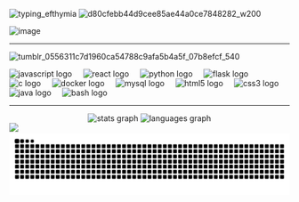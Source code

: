 ![typing_efthymia](https://github.com/user-attachments/assets/0cd2cc4e-74b3-4ce6-8794-42d4b32de786)                                                                                                                               ![d80cfebb44d9cee85ae44a0ce7848282_w200](https://github.com/user-attachments/assets/099cf331-5203-451f-b098-16d4e9b8a86d)

![image](https://github.com/user-attachments/assets/78d6ff29-8529-4d69-812a-02a6b0e10cf5)

---

![tumblr_0556311c7d1960ca54788c9afa5b4a5f_07b8efcf_540](https://github.com/user-attachments/assets/ac008699-e5a1-47b8-87b0-812813461e70) 
<div align="left">
  <img src="https://cdn.jsdelivr.net/gh/devicons/devicon/icons/javascript/javascript-original.svg" height="30" alt="javascript logo" />
  <img width="12" />
  <img src="https://cdn.jsdelivr.net/gh/devicons/devicon/icons/react/react-original.svg" height="30" alt="react logo" />
  <img width="12" />
  <img src="https://cdn.jsdelivr.net/gh/devicons/devicon/icons/python/python-original.svg" height="30" alt="python logo" />
  <img width="12" />
  <img src="https://cdn.jsdelivr.net/gh/devicons/devicon/icons/flask/flask-original.svg" height="30" alt="flask logo" />
  <img width="12" />
  <img src="https://cdn.jsdelivr.net/gh/devicons/devicon/icons/c/c-original.svg" height="30" alt="c logo" />
  <img width="12" />
  <img src="https://cdn.jsdelivr.net/gh/devicons/devicon/icons/docker/docker-original.svg" height="30" alt="docker logo" />
  <img width="12" />
  <img src="https://cdn.jsdelivr.net/gh/devicons/devicon/icons/mysql/mysql-original.svg" height="30" alt="mysql logo" />
  <img width="12" />
  <img src="https://cdn.jsdelivr.net/gh/devicons/devicon/icons/html5/html5-original.svg" height="30" alt="html5 logo" />
  <img width="12" />
  <img src="https://cdn.jsdelivr.net/gh/devicons/devicon/icons/css3/css3-original.svg" height="30" alt="css3 logo" />
  <img width="12" />
  <img src="https://cdn.jsdelivr.net/gh/devicons/devicon/icons/java/java-original.svg" height="30" alt="java logo" />
  <img width="12" />
  <img src="https://cdn.jsdelivr.net/gh/devicons/devicon/icons/bash/bash-original.svg" height="30" alt="bash logo" />
</div>

---
<div align="center">
  <img src="https://github-readme-stats.vercel.app/api?username=efthymiapp&hide_title=false&hide_rank=false&show_icons=true&include_all_commits=true&count_private=true&disable_animations=false&theme=dracula&locale=en&hide_border=false" height="150" alt="stats graph"  />
  <img src="https://github-readme-stats.vercel.app/api/top-langs?username=efthymiapp&locale=en&hide_title=false&layout=compact&card_width=320&langs_count=5&theme=dracula&hide_border=false" height="150" alt="languages graph"  />
</div>

<img src="https://github-profile-trophy.vercel.app/?username=efthymiapp&theme=dracula&margin-w=15&margin-h=15" />


<img src="https://raw.githubusercontent.com/efthymiapp/efthymiapp/output/snake.svg" alt="Snake animation" />
